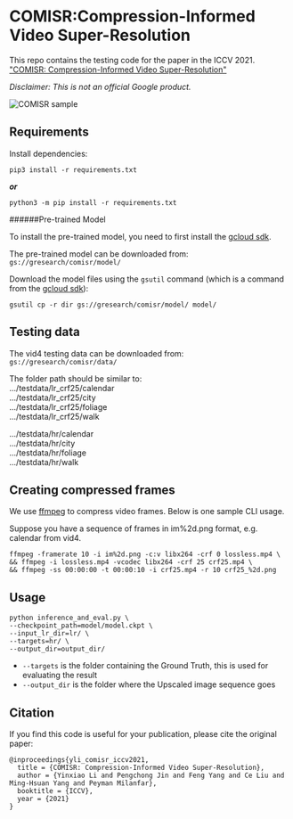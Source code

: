 # COMISR:Compression-Informed Video Super-Resolution

This repo contains the testing code for the paper in the ICCV 2021.
["COMISR: Compression-Informed Video Super-Resolution"](https://arxiv.org/abs/2105.01237)

*Disclaimer: This is not an official Google product.*

![COMISR sample](resources/comisr.png)

## Requirements

Install dependencies:
```
pip3 install -r requirements.txt
```
***or***
```
python3 -m pip install -r requirements.txt
```

######Pre-trained Model

To install the pre-trained model, you need to first install the [gcloud sdk](https://cloud.google.com/sdk/docs/install).

The pre-trained model can be downloaded from: `gs://gresearch/comisr/model/`

Download the model files using the `gsutil` command (which is a command from the [gcloud sdk](https://cloud.google.com/sdk/docs/install)):
```shell
gsutil cp -r dir gs://gresearch/comisr/model/ model/
```

## Testing data

The vid4 testing data can be downloaded from: `gs://gresearch/comisr/data/`

The folder path should be similar to:\
.../testdata/lr_crf25/calendar\
.../testdata/lr_crf25/city\
.../testdata/lr_crf25/foliage\
.../testdata/lr_crf25/walk

.../testdata/hr/calendar\
.../testdata/hr/city\
.../testdata/hr/foliage\
.../testdata/hr/walk

## Creating compressed frames
We use [ffmpeg](https://www.ffmpeg.org/) to compress video frames. Below is one sample CLI usage.

Suppose you have a sequence of frames in im%2d.png format, e.g. calendar from vid4.

```shell
ffmpeg -framerate 10 -i im%2d.png -c:v libx264 -crf 0 lossless.mp4 \
&& ffmpeg -i lossless.mp4 -vcodec libx264 -crf 25 crf25.mp4 \
&& ffmpeg -ss 00:00:00 -t 00:00:10 -i crf25.mp4 -r 10 crf25_%2d.png
```

## Usage
```shell
python inference_and_eval.py \
--checkpoint_path=model/model.ckpt \
--input_lr_dir=lr/ \
--targets=hr/ \
--output_dir=output_dir/
```

- `--targets` is the folder containing the Ground Truth, this is used for evaluating the result
- `--output_dir` is the folder where the Upscaled image sequence goes

## Citation
If you find this code is useful for your publication, please cite the original paper:
```
@inproceedings{yli_comisr_iccv2021,
  title = {COMISR: Compression-Informed Video Super-Resolution},
  author = {Yinxiao Li and Pengchong Jin and Feng Yang and Ce Liu and Ming-Hsuan Yang and Peyman Milanfar},
  booktitle = {ICCV},
  year = {2021}
}
```


